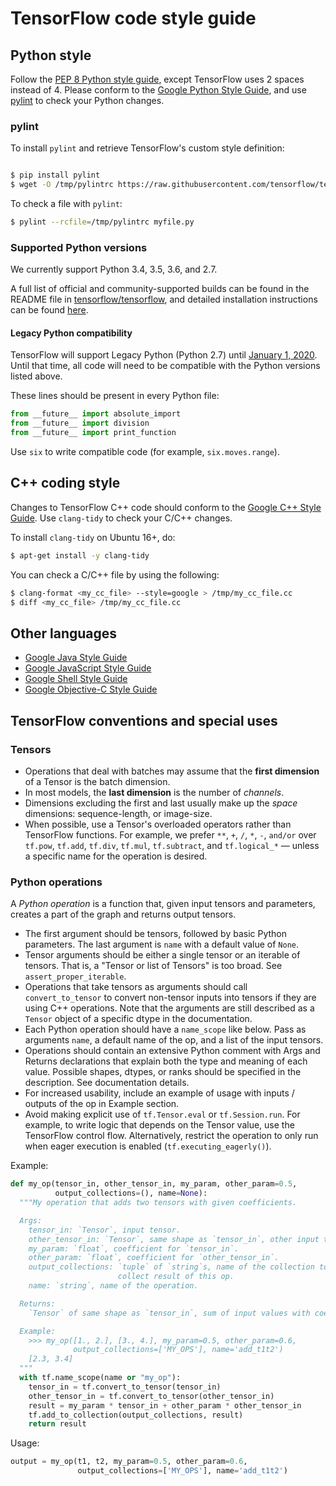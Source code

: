 # TensorFlow code style guide

## Python style

Follow the [PEP 8 Python style guide](https://www.python.org/dev/peps/pep-0008/), except TensorFlow uses 2 spaces instead of 4. Please conform to the [Google Python Style Guide](https://github.com/google/styleguide/blob/gh-pages/pyguide.md), and use [pylint](https://www.pylint.org/) to check your Python changes. 


### pylint

To install `pylint` and retrieve TensorFlow's custom style definition:

```bash

$ pip install pylint
$ wget -O /tmp/pylintrc https://raw.githubusercontent.com/tensorflow/tensorflow/master/tensorflow/tools/ci_build/pylintrc

```


To check a file with `pylint`:

```bash
$ pylint --rcfile=/tmp/pylintrc myfile.py
```

### Supported Python versions

We currently support Python 3.4, 3.5, 3.6, and 2.7.

A full list of official and community-supported builds can be found in the README file in [tensorflow/tensorflow](https://github.com/tensorflow/tensorflow), and detailed installation instructions can be found [here](https://www.tensorflow.org/install/pip#1-install-the-python-development-environment-on-your-system).

#### Legacy Python compatibility

TensorFlow will support Legacy Python (Python 2.7) until [January 1, 2020](https://groups.google.com/a/tensorflow.org/forum/#!searchin/announce/python$202.7%7Csort:date/announce/gVwS5RC8mds/dCt1ka2XAAAJ). Until that time, all code will need to be compatible with the Python versions listed above.

These lines should be present in every Python file:


```python
from __future__ import absolute_import
from __future__ import division
from __future__ import print_function
```

Use `six` to write compatible code (for example, `six.moves.range`).


## C++ coding style

Changes to TensorFlow C++ code should conform to the [Google C++ Style Guide](https://google.github.io/styleguide/cppguide.html). Use `clang-tidy` to check your C/C++ changes. 

To install `clang-tidy` on Ubuntu 16+, do:


```bash
$ apt-get install -y clang-tidy
```

You can check a C/C++ file by using the following:

```bash
$ clang-format <my_cc_file> --style=google > /tmp/my_cc_file.cc
$ diff <my_cc_file> /tmp/my_cc_file.cc
```

## Other languages

*   [Google Java Style Guide](https://google.github.io/styleguide/javaguide.html)
*   [Google JavaScript Style Guide](https://google.github.io/styleguide/jsguide.html)
*   [Google Shell Style Guide](https://google.github.io/styleguide/shell.xml)
*   [Google Objective-C Style Guide](https://google.github.io/styleguide/objcguide.html)




## TensorFlow conventions and special uses

### Tensors

*   Operations that deal with batches may assume that the **first dimension** of a Tensor is the batch dimension.
*   In most models, the **last dimension** is the number of _channels_.
*   Dimensions excluding the first and last usually make up the _space_ dimensions: sequence-length, or image-size.
*   When possible, use a Tensor's overloaded operators rather than TensorFlow functions. For example, we prefer `**`, `+`, `/`, `*`, `-`, `and/or` over `tf.pow`, `tf.add`, `tf.div`, `tf.mul`, `tf.subtract`, and `tf.logical_*` — unless a specific name for the operation is desired.


### Python operations

A _Python operation_ is a function that, given input tensors and parameters, creates a part of the graph and returns output tensors.

*   The first argument should be tensors, followed by basic Python parameters. The last argument is `name` with a default value of `None`. 
*   Tensor arguments should be either a single tensor or an iterable of tensors. That is, a "Tensor or list of Tensors" is too broad. See `assert_proper_iterable`.
*   Operations that take tensors as arguments should call `convert_to_tensor` to convert non-tensor inputs into tensors if they are using C++ operations. Note that the arguments are still described as a `Tensor` object of a specific dtype in the documentation.
*   Each Python operation should have a `name_scope` like below. Pass as arguments `name`, a default name of the op, and a list of the input tensors.
*   Operations should contain an extensive Python comment with Args and Returns declarations that explain both the type and meaning of each value. Possible shapes, dtypes, or ranks should be specified in the description. See documentation details.
*   For increased usability, include an example of usage with inputs / outputs of the op in Example section.
*   Avoid making explicit use of `tf.Tensor.eval` or `tf.Session.run`. For example, to write logic that depends on the Tensor value, use the TensorFlow control flow. Alternatively, restrict the operation to only run when eager execution is enabled (`tf.executing_eagerly()`).

Example:


```python
def my_op(tensor_in, other_tensor_in, my_param, other_param=0.5,
          output_collections=(), name=None):
  """My operation that adds two tensors with given coefficients.

  Args:
    tensor_in: `Tensor`, input tensor.
    other_tensor_in: `Tensor`, same shape as `tensor_in`, other input tensor.
    my_param: `float`, coefficient for `tensor_in`.
    other_param: `float`, coefficient for `other_tensor_in`.
    output_collections: `tuple` of `string`s, name of the collection to
                        collect result of this op.
    name: `string`, name of the operation.

  Returns:
    `Tensor` of same shape as `tensor_in`, sum of input values with coefficients.

  Example:
    >>> my_op([1., 2.], [3., 4.], my_param=0.5, other_param=0.6,
              output_collections=['MY_OPS'], name='add_t1t2')
    [2.3, 3.4]
  """
  with tf.name_scope(name or "my_op"):
    tensor_in = tf.convert_to_tensor(tensor_in)
    other_tensor_in = tf.convert_to_tensor(other_tensor_in)
    result = my_param * tensor_in + other_param * other_tensor_in
    tf.add_to_collection(output_collections, result)
    return result
```

Usage:

```python
output = my_op(t1, t2, my_param=0.5, other_param=0.6,
               output_collections=['MY_OPS'], name='add_t1t2')
```
